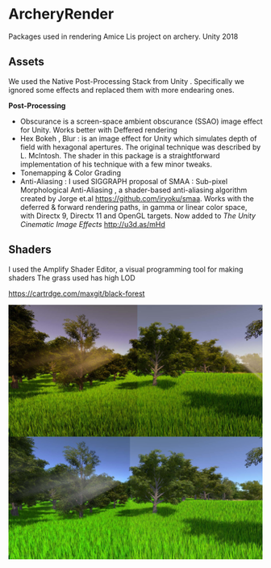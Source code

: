 # ArcheryRender
Packages used in rendering Amice Lis project on archery. Unity 2018 
## Assets
We used the Native Post-Processing Stack from Unity . Specifically we ignored some effects and replaced them with more endearing ones.

 **Post-Processing**

* Obscurance is a screen-space ambient obscurance (SSAO) image effect for Unity.
Works better with Deffered rendering
* Hex Bokeh , Blur : is an image effect for Unity which simulates depth of field with hexagonal apertures.
The original technique was described by L. McIntosh. The shader in this package is a straightforward implementation of his technique with a few minor tweaks.
* Tonemapping & Color Grading 
* Anti-Aliasing  : I used SIGGRAPH proposal of SMAA : Sub-pixel Morphological Anti-Aliasing , a shader-based anti-aliasing algorithm created  by Jorge et.al https://github.com/iryoku/smaa.
Works with the deferred & forward rendering paths, in gamma or linear color space, with Directx 9, Directx 11 and OpenGL targets.
Now added to *The Unity Cinematic Image Effects* http://u3d.as/mHd
 ## Shaders
 I used the Amplify Shader Editor, a visual programming tool for making shaders
 The grass used has high LOD

 https://cartrdge.com/maxgit/black-forest
 
 ![alt text](https://github.com/jonas-kgomo/ArcheryRender/blob/master/okayman.jpg "Logo Title Text 1")


